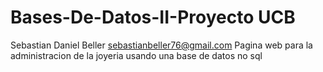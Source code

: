 # Bases-De-Datos-II-Proyecto UCB
Sebastian Daniel Beller 
sebastianbeller76@gmail.com
Pagina web para la administracion de la joyeria usando una base de datos no sql

